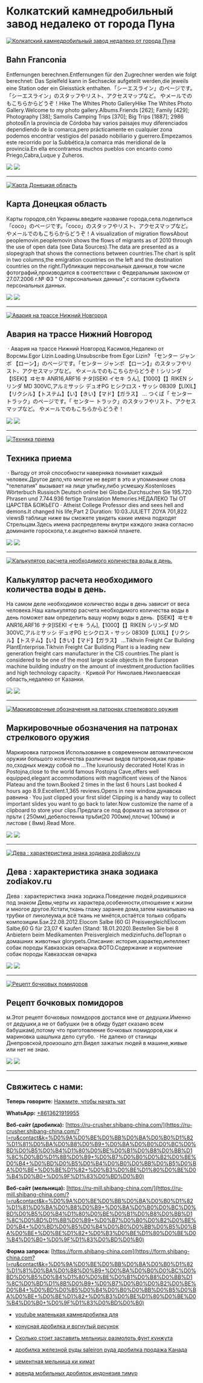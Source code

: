 # Колкатский камнедробильный завод недалеко от города Пуна

<a href="https://swt.shibang-china.com/?l=ru&img&k=%D0%9A%D0%BE%D0%BB%D0%BA%D0%B0%D1%82%D1%81%D0%BA%D0%B8%D0%B9+%D0%BA%D0%B0%D0%BC%D0%BD%D0%B5%D0%B4%D1%80%D0%BE%D0%B1%D0%B8%D0%BB%D1%8C%D0%BD%D1%8B%D0%B9+%D0%B7%D0%B0%D0%B2%D0%BE%D0%B4+%D0%BD%D0%B5%D0%B4%D0%B0%D0%BB%D0%B5%D0%BA%D0%BE+%D0%BE%D1%82+%D0%B3%D0%BE%D1%80%D0%BE%D0%B4%D0%B0+%D0%9F%D1%83%D0%BD%D0%B0" target="_blank">![Колкатский камнедробильный завод недалеко от города Пуна](http://static.shibang-china.com/all-800x300/310.jpg)</a>

## Bahn Franconia
Entfernungen berechnen.Entfernungen f&#252;r den Zugrechner werden wie folgt berechnet: Das Spielfeld kann in Sechsecke aufgeteilt werden,die jeweils eine Station oder ein Gleisst&#252;ck enthalten.「シーエスライン」のページです。「シーエスライン」のスタッフやリスト、アクセスマップなど。 やメールでのもこちらからどうぞ！Hike The Whites Photo GalleryHike The Whites Photo Gallery.Welcome to my photo gallery.Albums.Friends [262]; Family [429]; Photography [38]; Samolis Camping Trips [370]; Big Trips [1887]; 2986 photosEn la provincia de C&#243;rdoba hay varios paisajes muy diferenciados dependiendo de la comarca,pero pr&#225;cticamente en cualquier zona podemos encontrar vestigios del pasado nobiliario y guerrero.Empezamos este recorrido por la Subb&#233;tica,la comarca m&#225;s meridional de la provincia.En ella encontramos muchos pueblos con encanto como Priego,Cabra,Luque y Zuheros.


<a href="https://whatsapp.shibangsoft.com/WhatsApp.php" target="_blank" title="WhatsApp">![](http://static.shibang-china.com/icon/whatsapp.png)</a> <a href="https://swt.shibang-china.com/?l=ru&icon&k=%D0%9A%D0%BE%D0%BB%D0%BA%D0%B0%D1%82%D1%81%D0%BA%D0%B8%D0%B9+%D0%BA%D0%B0%D0%BC%D0%BD%D0%B5%D0%B4%D1%80%D0%BE%D0%B1%D0%B8%D0%BB%D1%8C%D0%BD%D1%8B%D0%B9+%D0%B7%D0%B0%D0%B2%D0%BE%D0%B4+%D0%BD%D0%B5%D0%B4%D0%B0%D0%BB%D0%B5%D0%BA%D0%BE+%D0%BE%D1%82+%D0%B3%D0%BE%D1%80%D0%BE%D0%B4%D0%B0+%D0%9F%D1%83%D0%BD%D0%B0" target="_blank">![](http://static.shibang-china.com/icon/chat-ru.png)</a>

---

<a href="https://swt.shibang-china.com/?l=ru&img&k=%D0%9A%D0%BE%D0%BB%D0%BA%D0%B0%D1%82%D1%81%D0%BA%D0%B8%D0%B9+%D0%BA%D0%B0%D0%BC%D0%BD%D0%B5%D0%B4%D1%80%D0%BE%D0%B1%D0%B8%D0%BB%D1%8C%D0%BD%D1%8B%D0%B9+%D0%B7%D0%B0%D0%B2%D0%BE%D0%B4+%D0%BD%D0%B5%D0%B4%D0%B0%D0%BB%D0%B5%D0%BA%D0%BE+%D0%BE%D1%82+%D0%B3%D0%BE%D1%80%D0%BE%D0%B4%D0%B0+%D0%9F%D1%83%D0%BD%D0%B0" target="_blank">![Карта Донецкая область](http://static.shibang-china.com/all-800x300/422.jpg)</a>

## Карта Донецкая область
Карты городов,сёл Украины.введите название города,села.поделиться 「coco」のページです。「coco」のスタッフやリスト、アクセスマップなど。 やメールでのもこちらからどうぞ！A visualization of migration flowsAbout peoplemovin.peoplemovin shows the flows of migrants as of 2010 through the use of open data (see Data Sources).The data are presented as a slopegraph that shows the connections between countries.The chart is split in two columns,the emigration countries on the left and the destination countries on the right.Публикация персональных данных,в том числе фотографий,производится в соответствии с Федеральным законом от 27.07.2006 г.№ ФЗ &quot; О персональных данных&quot;,с согласия субъекта персональных данных.


<a href="https://whatsapp.shibangsoft.com/WhatsApp.php" target="_blank" title="WhatsApp">![](http://static.shibang-china.com/icon/whatsapp.png)</a> <a href="https://swt.shibang-china.com/?l=ru&icon&k=%D0%9A%D0%BE%D0%BB%D0%BA%D0%B0%D1%82%D1%81%D0%BA%D0%B8%D0%B9+%D0%BA%D0%B0%D0%BC%D0%BD%D0%B5%D0%B4%D1%80%D0%BE%D0%B1%D0%B8%D0%BB%D1%8C%D0%BD%D1%8B%D0%B9+%D0%B7%D0%B0%D0%B2%D0%BE%D0%B4+%D0%BD%D0%B5%D0%B4%D0%B0%D0%BB%D0%B5%D0%BA%D0%BE+%D0%BE%D1%82+%D0%B3%D0%BE%D1%80%D0%BE%D0%B4%D0%B0+%D0%9F%D1%83%D0%BD%D0%B0" target="_blank">![](http://static.shibang-china.com/icon/chat-ru.png)</a>

---

<a href="https://swt.shibang-china.com/?l=ru&img&k=%D0%9A%D0%BE%D0%BB%D0%BA%D0%B0%D1%82%D1%81%D0%BA%D0%B8%D0%B9+%D0%BA%D0%B0%D0%BC%D0%BD%D0%B5%D0%B4%D1%80%D0%BE%D0%B1%D0%B8%D0%BB%D1%8C%D0%BD%D1%8B%D0%B9+%D0%B7%D0%B0%D0%B2%D0%BE%D0%B4+%D0%BD%D0%B5%D0%B4%D0%B0%D0%BB%D0%B5%D0%BA%D0%BE+%D0%BE%D1%82+%D0%B3%D0%BE%D1%80%D0%BE%D0%B4%D0%B0+%D0%9F%D1%83%D0%BD%D0%B0" target="_blank">![Авария на трассе Нижний Новгород](http://static.shibang-china.com/all-800x300/1522.jpg)</a>

## Авария на трассе Нижний Новгород
&nbsp;&#0183;&#32;Авария на трассе Нижний Новгород Касимов,Недалеко от Ворсмы.Egor Lizin.Loading.Unsubscribe from Egor Lizin? 「センター ジャンボ 【ローン】」のページです。「センター ジャンボ 【ローン】」のスタッフやリスト、アクセスマップなど。 やメールでのもこちらからどうぞ！シリンダ【ISEKI】ヰセキ ANR16,ARF16 ナタ[ISEKI イセキ うん],【1000】【】RIKEN シリンダ MD 300VC,アルミサッシ デュオPG ヒシクロス・サッシ 08309【LIXIL】【リクシル】【トステム】【い】【きい】【マド】【ガラス】 … つくば「 センター トラック」のページです。「 センター トラック」のスタッフやリスト、アクセスマップなど。 やメールでのもこちらからどうぞ！


<a href="https://whatsapp.shibangsoft.com/WhatsApp.php" target="_blank" title="WhatsApp">![](http://static.shibang-china.com/icon/whatsapp.png)</a> <a href="https://swt.shibang-china.com/?l=ru&icon&k=%D0%9A%D0%BE%D0%BB%D0%BA%D0%B0%D1%82%D1%81%D0%BA%D0%B8%D0%B9+%D0%BA%D0%B0%D0%BC%D0%BD%D0%B5%D0%B4%D1%80%D0%BE%D0%B1%D0%B8%D0%BB%D1%8C%D0%BD%D1%8B%D0%B9+%D0%B7%D0%B0%D0%B2%D0%BE%D0%B4+%D0%BD%D0%B5%D0%B4%D0%B0%D0%BB%D0%B5%D0%BA%D0%BE+%D0%BE%D1%82+%D0%B3%D0%BE%D1%80%D0%BE%D0%B4%D0%B0+%D0%9F%D1%83%D0%BD%D0%B0" target="_blank">![](http://static.shibang-china.com/icon/chat-ru.png)</a>

---

<a href="https://swt.shibang-china.com/?l=ru&img&k=%D0%9A%D0%BE%D0%BB%D0%BA%D0%B0%D1%82%D1%81%D0%BA%D0%B8%D0%B9+%D0%BA%D0%B0%D0%BC%D0%BD%D0%B5%D0%B4%D1%80%D0%BE%D0%B1%D0%B8%D0%BB%D1%8C%D0%BD%D1%8B%D0%B9+%D0%B7%D0%B0%D0%B2%D0%BE%D0%B4+%D0%BD%D0%B5%D0%B4%D0%B0%D0%BB%D0%B5%D0%BA%D0%BE+%D0%BE%D1%82+%D0%B3%D0%BE%D1%80%D0%BE%D0%B4%D0%B0+%D0%9F%D1%83%D0%BD%D0%B0" target="_blank">![Техника приема](http://static.shibang-china.com/all-800x300/1482.jpg)</a>

## Техника приема
&nbsp;&#0183;&#32;Выгоду от этой способности наверняка понимает каждый человек.Другое дело,что многие не верят в это и упоминание слова &quot;телепатия&quot; вызывает на лице улыбку,либо усмешку.Kostenloses W&#246;rterbuch Russisch Deutsch online bei Glosbe.Durchsuchen Sie 195.720 Phrasen und 7.744.936 fertige Translation Memories.НЕДАЛЕКО ТЫ ОТ ЦАРСТВА БОЖЬЕГО&nbsp;&#0183;&#32;Atheist College Professor dies and sees hell and demons.It changed his life,Part 2 Duration: 10:03.JULIETT ZOYA 701,822 viewsВ таблице ниже вы сможете увидеть какие имена подходят Стрельцам.Здесь имена распределены внутри каждого знака согласно доминанте гороскопа,т.е.акцентно важной планете.


<a href="https://whatsapp.shibangsoft.com/WhatsApp.php" target="_blank" title="WhatsApp">![](http://static.shibang-china.com/icon/whatsapp.png)</a> <a href="https://swt.shibang-china.com/?l=ru&icon&k=%D0%9A%D0%BE%D0%BB%D0%BA%D0%B0%D1%82%D1%81%D0%BA%D0%B8%D0%B9+%D0%BA%D0%B0%D0%BC%D0%BD%D0%B5%D0%B4%D1%80%D0%BE%D0%B1%D0%B8%D0%BB%D1%8C%D0%BD%D1%8B%D0%B9+%D0%B7%D0%B0%D0%B2%D0%BE%D0%B4+%D0%BD%D0%B5%D0%B4%D0%B0%D0%BB%D0%B5%D0%BA%D0%BE+%D0%BE%D1%82+%D0%B3%D0%BE%D1%80%D0%BE%D0%B4%D0%B0+%D0%9F%D1%83%D0%BD%D0%B0" target="_blank">![](http://static.shibang-china.com/icon/chat-ru.png)</a>

---

<a href="https://swt.shibang-china.com/?l=ru&img&k=%D0%9A%D0%BE%D0%BB%D0%BA%D0%B0%D1%82%D1%81%D0%BA%D0%B8%D0%B9+%D0%BA%D0%B0%D0%BC%D0%BD%D0%B5%D0%B4%D1%80%D0%BE%D0%B1%D0%B8%D0%BB%D1%8C%D0%BD%D1%8B%D0%B9+%D0%B7%D0%B0%D0%B2%D0%BE%D0%B4+%D0%BD%D0%B5%D0%B4%D0%B0%D0%BB%D0%B5%D0%BA%D0%BE+%D0%BE%D1%82+%D0%B3%D0%BE%D1%80%D0%BE%D0%B4%D0%B0+%D0%9F%D1%83%D0%BD%D0%B0" target="_blank">![Калькулятор расчета необходимого количества воды в день.](http://static.shibang-china.com/all-800x300/587.jpg)</a>

## Калькулятор расчета необходимого количества воды в день.
На самом деле необходимое количество воды в день зависит от веса человека.Наш калькулятор расчета необходимого количества воды в день поможет вам определить вашу норму воды в день.【ISEKI】ヰセキ ANR16,ARF16 ナタ[ISEKI イセキ うん],【1000】【】RIKEN シリンダ MD 300VC,アルミサッシ デュオPG ヒシクロス・サッシ 08309【LIXIL】【リクシル】【トステム】【い】【きい】【マド】【ガラス】 …Tikhvin Freight Car Building PlantEnterprise.Tikhvin Freight Car Building Plant is a leading new generation freight cars manufacturer in the CIS countries.The plant is considered to be one of the most large scale objects in the European machine building industry on the amount of investment,production facilities and high technology capacity.&nbsp;&#0183;&#32;Кривой Рог Николаев.Николаевская область,недалеко от Казанки.


<a href="https://whatsapp.shibangsoft.com/WhatsApp.php" target="_blank" title="WhatsApp">![](http://static.shibang-china.com/icon/whatsapp.png)</a> <a href="https://swt.shibang-china.com/?l=ru&icon&k=%D0%9A%D0%BE%D0%BB%D0%BA%D0%B0%D1%82%D1%81%D0%BA%D0%B8%D0%B9+%D0%BA%D0%B0%D0%BC%D0%BD%D0%B5%D0%B4%D1%80%D0%BE%D0%B1%D0%B8%D0%BB%D1%8C%D0%BD%D1%8B%D0%B9+%D0%B7%D0%B0%D0%B2%D0%BE%D0%B4+%D0%BD%D0%B5%D0%B4%D0%B0%D0%BB%D0%B5%D0%BA%D0%BE+%D0%BE%D1%82+%D0%B3%D0%BE%D1%80%D0%BE%D0%B4%D0%B0+%D0%9F%D1%83%D0%BD%D0%B0" target="_blank">![](http://static.shibang-china.com/icon/chat-ru.png)</a>

---

<a href="https://swt.shibang-china.com/?l=ru&img&k=%D0%9A%D0%BE%D0%BB%D0%BA%D0%B0%D1%82%D1%81%D0%BA%D0%B8%D0%B9+%D0%BA%D0%B0%D0%BC%D0%BD%D0%B5%D0%B4%D1%80%D0%BE%D0%B1%D0%B8%D0%BB%D1%8C%D0%BD%D1%8B%D0%B9+%D0%B7%D0%B0%D0%B2%D0%BE%D0%B4+%D0%BD%D0%B5%D0%B4%D0%B0%D0%BB%D0%B5%D0%BA%D0%BE+%D0%BE%D1%82+%D0%B3%D0%BE%D1%80%D0%BE%D0%B4%D0%B0+%D0%9F%D1%83%D0%BD%D0%B0" target="_blank">![Маркировочные обозначения на патронах стрелкового оружия](http://static.shibang-china.com/all-800x300/655.jpg)</a>

## Маркировочные обозначения на патронах стрелкового оружия
Мар&#173;ки&#173;ров&#173;ка па&#173;тро&#173;нов Ис&#173;поль&#173;зо&#173;ва&#173;ние в со&#173;вре&#173;мен&#173;ном ав&#173;то&#173;ма&#173;ти&#173;че&#173;ском ору&#173;жии боль&#173;шо&#173;го ко&#173;ли&#173;че&#173;ст&#173;ва раз&#173;лич&#173;ных ви&#173;дов па&#173;тро&#173;нов,как пра&#173;ви&#173;ло,сход&#173;ных ме&#173;ж&#173;ду со&#173;бой по …The luxuriously decorated Hotel Kras in Postojna,close to the world famous Postojna Cave,offers well equipped,elegant accommodations with magnificent views of the Nanos Plateau and the town.Booked 2 times in the last 6 hours Last booked 4 hours ago 8.9.Excellent.1,365 reviews.Opens in new window.дунавска равнина&nbsp;&#0183;&#32;You just clipped your first slide! Clipping is a handy way to collect important slides you want to go back to later.Now customize the name of a clipboard to store your clips.Предлага се под формата на заготовки от пръти ( 250мм),дебелостенна тръби(20 700мм),плочи( 100мм) и листове ( 8мм).Read More.


<a href="https://whatsapp.shibangsoft.com/WhatsApp.php" target="_blank" title="WhatsApp">![](http://static.shibang-china.com/icon/whatsapp.png)</a> <a href="https://swt.shibang-china.com/?l=ru&icon&k=%D0%9A%D0%BE%D0%BB%D0%BA%D0%B0%D1%82%D1%81%D0%BA%D0%B8%D0%B9+%D0%BA%D0%B0%D0%BC%D0%BD%D0%B5%D0%B4%D1%80%D0%BE%D0%B1%D0%B8%D0%BB%D1%8C%D0%BD%D1%8B%D0%B9+%D0%B7%D0%B0%D0%B2%D0%BE%D0%B4+%D0%BD%D0%B5%D0%B4%D0%B0%D0%BB%D0%B5%D0%BA%D0%BE+%D0%BE%D1%82+%D0%B3%D0%BE%D1%80%D0%BE%D0%B4%D0%B0+%D0%9F%D1%83%D0%BD%D0%B0" target="_blank">![](http://static.shibang-china.com/icon/chat-ru.png)</a>

---

<a href="https://swt.shibang-china.com/?l=ru&img&k=%D0%9A%D0%BE%D0%BB%D0%BA%D0%B0%D1%82%D1%81%D0%BA%D0%B8%D0%B9+%D0%BA%D0%B0%D0%BC%D0%BD%D0%B5%D0%B4%D1%80%D0%BE%D0%B1%D0%B8%D0%BB%D1%8C%D0%BD%D1%8B%D0%B9+%D0%B7%D0%B0%D0%B2%D0%BE%D0%B4+%D0%BD%D0%B5%D0%B4%D0%B0%D0%BB%D0%B5%D0%BA%D0%BE+%D0%BE%D1%82+%D0%B3%D0%BE%D1%80%D0%BE%D0%B4%D0%B0+%D0%9F%D1%83%D0%BD%D0%B0" target="_blank">![Дева : характеристика знака зодиака zodiakov.ru](http://static.shibang-china.com/all-800x300/1001.jpg)</a>

## Дева : характеристика знака зодиака zodiakov.ru
Дева : характеристика знака зодиака.Поведение людей,родившихся под знаком Девы,черты их характера,особенности,отношение к жизни и многое другое.Кстати,ткань глажу заранее дома,затем наматываю на трубки от линолеума,и всё ткань не мнётся,остаётся только собрать композиции.Бзи.22.08.2012.Elocom Salbe (60 G) PreisvergleichElocom Salbe,60 G f&#252;r 23,07 € kaufen (Stand: 18.01.2020).Bestellen Sie bei 8 Anbietern beim Medikamenten Preisvergleich medizinfuchs.deПортал о домашних животных glorypets.Описание: история,характер,интеллект собак породы Кавказская овчарка.ФОТО.Содержание и кормление собак породы Кавказская овчарка


<a href="https://whatsapp.shibangsoft.com/WhatsApp.php" target="_blank" title="WhatsApp">![](http://static.shibang-china.com/icon/whatsapp.png)</a> <a href="https://swt.shibang-china.com/?l=ru&icon&k=%D0%9A%D0%BE%D0%BB%D0%BA%D0%B0%D1%82%D1%81%D0%BA%D0%B8%D0%B9+%D0%BA%D0%B0%D0%BC%D0%BD%D0%B5%D0%B4%D1%80%D0%BE%D0%B1%D0%B8%D0%BB%D1%8C%D0%BD%D1%8B%D0%B9+%D0%B7%D0%B0%D0%B2%D0%BE%D0%B4+%D0%BD%D0%B5%D0%B4%D0%B0%D0%BB%D0%B5%D0%BA%D0%BE+%D0%BE%D1%82+%D0%B3%D0%BE%D1%80%D0%BE%D0%B4%D0%B0+%D0%9F%D1%83%D0%BD%D0%B0" target="_blank">![](http://static.shibang-china.com/icon/chat-ru.png)</a>

---

<a href="https://swt.shibang-china.com/?l=ru&img&k=%D0%9A%D0%BE%D0%BB%D0%BA%D0%B0%D1%82%D1%81%D0%BA%D0%B8%D0%B9+%D0%BA%D0%B0%D0%BC%D0%BD%D0%B5%D0%B4%D1%80%D0%BE%D0%B1%D0%B8%D0%BB%D1%8C%D0%BD%D1%8B%D0%B9+%D0%B7%D0%B0%D0%B2%D0%BE%D0%B4+%D0%BD%D0%B5%D0%B4%D0%B0%D0%BB%D0%B5%D0%BA%D0%BE+%D0%BE%D1%82+%D0%B3%D0%BE%D1%80%D0%BE%D0%B4%D0%B0+%D0%9F%D1%83%D0%BD%D0%B0" target="_blank">![Рецепт бочковых помидоров](http://static.shibang-china.com/all-800x300/208.jpg)</a>

## Рецепт бочковых помидоров
м.Этот рецепт бочковых помидоров достался мне от дедушки.Именно от дедушки,а не от бабушки (не в обиду будет сказано всем бабушкам),потому что приготовление бочковых помидоров,как и мариновка шашлыка дело сугубо.&nbsp;&#0183;&#32;Не далеко от станицы Днепровской,произошло дтп.Видел зажатых людей в машине,живые или нет не знаю.

<a href="https://whatsapp.shibangsoft.com/WhatsApp.php" target="_blank" title="WhatsApp">![](http://static.shibang-china.com/icon/whatsapp.png)</a> <a href="https://swt.shibang-china.com/?l=ru&icon&k=%D0%9A%D0%BE%D0%BB%D0%BA%D0%B0%D1%82%D1%81%D0%BA%D0%B8%D0%B9+%D0%BA%D0%B0%D0%BC%D0%BD%D0%B5%D0%B4%D1%80%D0%BE%D0%B1%D0%B8%D0%BB%D1%8C%D0%BD%D1%8B%D0%B9+%D0%B7%D0%B0%D0%B2%D0%BE%D0%B4+%D0%BD%D0%B5%D0%B4%D0%B0%D0%BB%D0%B5%D0%BA%D0%BE+%D0%BE%D1%82+%D0%B3%D0%BE%D1%80%D0%BE%D0%B4%D0%B0+%D0%9F%D1%83%D0%BD%D0%B0" target="_blank">![](http://static.shibang-china.com/icon/chat-ru.png)</a>

---
## Свяжитесь с нами:

**Теперь говорите:** [Нажмите, чтобы начать чат](https://swt.shibang-china.com?l=ru&contact&k=%D0%9A%D0%BE%D0%BB%D0%BA%D0%B0%D1%82%D1%81%D0%BA%D0%B8%D0%B9+%D0%BA%D0%B0%D0%BC%D0%BD%D0%B5%D0%B4%D1%80%D0%BE%D0%B1%D0%B8%D0%BB%D1%8C%D0%BD%D1%8B%D0%B9+%D0%B7%D0%B0%D0%B2%D0%BE%D0%B4+%D0%BD%D0%B5%D0%B4%D0%B0%D0%BB%D0%B5%D0%BA%D0%BE+%D0%BE%D1%82+%D0%B3%D0%BE%D1%80%D0%BE%D0%B4%D0%B0+%D0%9F%D1%83%D0%BD%D0%B0)

**WhatsApp:**  [+8613621919955](https://whatsapp.shibangsoft.com/WhatsApp.php)

**Веб-сайт (дробилка):** [https://ru-crusher.shibang-china.com/](https://ru-crusher.shibang-china.com/?l=ru&contact&k=%D0%9A%D0%BE%D0%BB%D0%BA%D0%B0%D1%82%D1%81%D0%BA%D0%B8%D0%B9+%D0%BA%D0%B0%D0%BC%D0%BD%D0%B5%D0%B4%D1%80%D0%BE%D0%B1%D0%B8%D0%BB%D1%8C%D0%BD%D1%8B%D0%B9+%D0%B7%D0%B0%D0%B2%D0%BE%D0%B4+%D0%BD%D0%B5%D0%B4%D0%B0%D0%BB%D0%B5%D0%BA%D0%BE+%D0%BE%D1%82+%D0%B3%D0%BE%D1%80%D0%BE%D0%B4%D0%B0+%D0%9F%D1%83%D0%BD%D0%B0)

**Веб-сайт (мельница):** [https://ru-mill.shibang-china.com/](https://ru-mill.shibang-china.com/?l=ru&contact&k=%D0%9A%D0%BE%D0%BB%D0%BA%D0%B0%D1%82%D1%81%D0%BA%D0%B8%D0%B9+%D0%BA%D0%B0%D0%BC%D0%BD%D0%B5%D0%B4%D1%80%D0%BE%D0%B1%D0%B8%D0%BB%D1%8C%D0%BD%D1%8B%D0%B9+%D0%B7%D0%B0%D0%B2%D0%BE%D0%B4+%D0%BD%D0%B5%D0%B4%D0%B0%D0%BB%D0%B5%D0%BA%D0%BE+%D0%BE%D1%82+%D0%B3%D0%BE%D1%80%D0%BE%D0%B4%D0%B0+%D0%9F%D1%83%D0%BD%D0%B0)

**Форма запроса:** [https://form.shibang-china.com](https://form.shibang-china.com?l=ru&contact&k=%D0%9A%D0%BE%D0%BB%D0%BA%D0%B0%D1%82%D1%81%D0%BA%D0%B8%D0%B9+%D0%BA%D0%B0%D0%BC%D0%BD%D0%B5%D0%B4%D1%80%D0%BE%D0%B1%D0%B8%D0%BB%D1%8C%D0%BD%D1%8B%D0%B9+%D0%B7%D0%B0%D0%B2%D0%BE%D0%B4+%D0%BD%D0%B5%D0%B4%D0%B0%D0%BB%D0%B5%D0%BA%D0%BE+%D0%BE%D1%82+%D0%B3%D0%BE%D1%80%D0%BE%D0%B4%D0%B0+%D0%9F%D1%83%D0%BD%D0%B0)

* [youtube маленькая камнедробилка для](../135/youtube%20%D0%BC%D0%B0%D0%BB%D0%B5%D0%BD%D1%8C%D0%BA%D0%B0%D1%8F%20%D0%BA%D0%B0%D0%BC%D0%BD%D0%B5%D0%B4%D1%80%D0%BE%D0%B1%D0%B8%D0%BB%D0%BA%D0%B0%20%D0%B4%D0%BB%D1%8F.md)

* [конусная дробилка и вогнутый рисунок](../135/%D0%BA%D0%BE%D0%BD%D1%83%D1%81%D0%BD%D0%B0%D1%8F%20%D0%B4%D1%80%D0%BE%D0%B1%D0%B8%D0%BB%D0%BA%D0%B0%20%D0%B8%20%D0%B2%D0%BE%D0%B3%D0%BD%D1%83%D1%82%D1%8B%D0%B9%20%D1%80%D0%B8%D1%81%D1%83%D0%BD%D0%BE%D0%BA.md)

* [Сколько стоит заставить мельницу размолоть фунт кунжута](../132/%D0%A1%D0%BA%D0%BE%D0%BB%D1%8C%D0%BA%D0%BE%20%D1%81%D1%82%D0%BE%D0%B8%D1%82%20%D0%B7%D0%B0%D1%81%D1%82%D0%B0%D0%B2%D0%B8%D1%82%D1%8C%20%D0%BC%D0%B5%D0%BB%D1%8C%D0%BD%D0%B8%D1%86%D1%83%20%D1%80%D0%B0%D0%B7%D0%BC%D0%BE%D0%BB%D0%BE%D1%82%D1%8C%20%D1%84%D1%83%D0%BD%D1%82%20%D0%BA%D1%83%D0%BD%D0%B6%D1%83%D1%82%D0%B0.md)

* [дробилка железной руды saleiron руда дробилка продажа Канада](../134/%D0%B4%D1%80%D0%BE%D0%B1%D0%B8%D0%BB%D0%BA%D0%B0%20%D0%B6%D0%B5%D0%BB%D0%B5%D0%B7%D0%BD%D0%BE%D0%B9%20%D1%80%D1%83%D0%B4%D1%8B%20saleiron%20%D1%80%D1%83%D0%B4%D0%B0%20%D0%B4%D1%80%D0%BE%D0%B1%D0%B8%D0%BB%D0%BA%D0%B0%20%D0%BF%D1%80%D0%BE%D0%B4%D0%B0%D0%B6%D0%B0%20%D0%9A%D0%B0%D0%BD%D0%B0%D0%B4%D0%B0.md)

* [цементная мельница ки кимат](../132/%D1%86%D0%B5%D0%BC%D0%B5%D0%BD%D1%82%D0%BD%D0%B0%D1%8F%20%D0%BC%D0%B5%D0%BB%D1%8C%D0%BD%D0%B8%D1%86%D0%B0%20%D0%BA%D0%B8%20%D0%BA%D0%B8%D0%BC%D0%B0%D1%82.md)

* [аренда мобильных дробилок индонезия тимур](../135/%D0%B0%D1%80%D0%B5%D0%BD%D0%B4%D0%B0%20%D0%BC%D0%BE%D0%B1%D0%B8%D0%BB%D1%8C%D0%BD%D1%8B%D1%85%20%D0%B4%D1%80%D0%BE%D0%B1%D0%B8%D0%BB%D0%BE%D0%BA%20%D0%B8%D0%BD%D0%B4%D0%BE%D0%BD%D0%B5%D0%B7%D0%B8%D1%8F%20%D1%82%D0%B8%D0%BC%D1%83%D1%80.md)